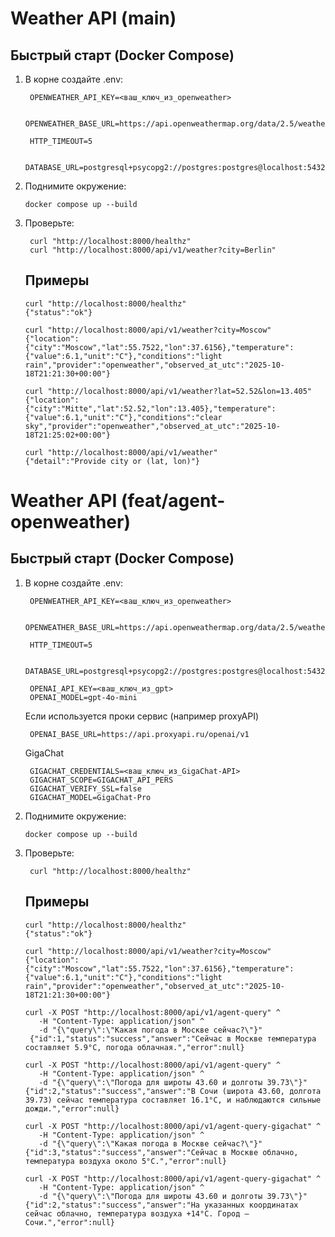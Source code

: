 # Weather API (main)

## Быстрый старт (Docker Compose)

1. В корне создайте .env:

        OPENWEATHER_API_KEY=<ваш_ключ_из_openweather>
   
        OPENWEATHER_BASE_URL=https://api.openweathermap.org/data/2.5/weather
   
        HTTP_TIMEOUT=5
   
        DATABASE_URL=postgresql+psycopg2://postgres:postgres@localhost:5432/weather

2. Поднимите окружение:

       docker compose up --build
3. Проверьте:

        curl "http://localhost:8000/healthz"
        curl "http://localhost:8000/api/v1/weather?city=Berlin"

   ## Примеры
       curl "http://localhost:8000/healthz"
       {"status":"ok"}

       curl "http://localhost:8000/api/v1/weather?city=Moscow"
       {"location":{"city":"Moscow","lat":55.7522,"lon":37.6156},"temperature":{"value":6.1,"unit":"C"},"conditions":"light rain","provider":"openweather","observed_at_utc":"2025-10-18T21:21:30+00:00"}

       curl "http://localhost:8000/api/v1/weather?lat=52.52&lon=13.405"
       {"location":{"city":"Mitte","lat":52.52,"lon":13.405},"temperature":{"value":6.1,"unit":"C"},"conditions":"clear sky","provider":"openweather","observed_at_utc":"2025-10-18T21:25:02+00:00"}

       curl "http://localhost:8000/api/v1/weather"
       {"detail":"Provide city or (lat, lon)"}

# Weather API (feat/agent-openweather)

## Быстрый старт (Docker Compose)

1. В корне создайте .env:

        OPENWEATHER_API_KEY=<ваш_ключ_из_openweather>
   
        OPENWEATHER_BASE_URL=https://api.openweathermap.org/data/2.5/weather
   
        HTTP_TIMEOUT=5
   
        DATABASE_URL=postgresql+psycopg2://postgres:postgres@localhost:5432/weather

        OPENAI_API_KEY=<ваш_ключ_из_gpt>
        OPENAI_MODEL=gpt-4o-mini

   Если используется проки сервис (например proxyAPI)
   
        OPENAI_BASE_URL=https://api.proxyapi.ru/openai/v1

   GigaChat

        GIGACHAT_CREDENTIALS=<ваш_ключ_из_GigaChat-API>
        GIGACHAT_SCOPE=GIGACHAT_API_PERS
        GIGACHAT_VERIFY_SSL=false
        GIGACHAT_MODEL=GigaChat-Pro

3. Поднимите окружение:

       docker compose up --build
4. Проверьте:

        curl "http://localhost:8000/healthz"

   ## Примеры
       curl "http://localhost:8000/healthz"
       {"status":"ok"}

       curl "http://localhost:8000/api/v1/weather?city=Moscow"
       {"location":{"city":"Moscow","lat":55.7522,"lon":37.6156},"temperature":{"value":6.1,"unit":"C"},"conditions":"light rain","provider":"openweather","observed_at_utc":"2025-10-18T21:21:30+00:00"}

       curl -X POST "http://localhost:8000/api/v1/agent-query" ^
          -H "Content-Type: application/json" ^
          -d "{\"query\":\"Какая погода в Москве сейчас?\"}"
        {"id":1,"status":"success","answer":"Сейчас в Москве температура составляет 5.9°C, погода облачная.","error":null}
   
       curl -X POST "http://localhost:8000/api/v1/agent-query" ^
          -H "Content-Type: application/json" ^
          -d "{\"query\":\"Погода для широты 43.60 и долготы 39.73\"}"
       {"id":2,"status":"success","answer":"В Сочи (широта 43.60, долгота 39.73) сейчас температура составляет 16.1°C, и наблюдаются сильные дожди.","error":null}

       curl -X POST "http://localhost:8000/api/v1/agent-query-gigachat" ^
          -H "Content-Type: application/json" ^
          -d "{\"query\":\"Какая погода в Москве сейчас?\"}"
       {"id":3,"status":"success","answer":"Сейчас в Москве облачно, температура воздуха около 5°C.","error":null}
   
       curl -X POST "http://localhost:8000/api/v1/agent-query-gigachat" ^
          -H "Content-Type: application/json" ^
          -d "{\"query\":\"Погода для широты 43.60 и долготы 39.73\"}"
       {"id":2,"status":"success","answer":"На указанных координатах сейчас облачно, температура воздуха +14°C. Город — Сочи.","error":null}
